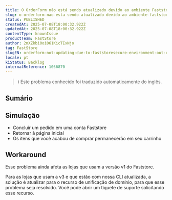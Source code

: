 ```yaml
---
title: O OrderForm não está sendo atualizado devido ao ambiente Faststore/secure fora de sincronia
slug: o-orderform-nao-esta-sendo-atualizado-devido-ao-ambiente-faststoresecure-fora-de-sincronia
status: PUBLISHED
createdAt: 2025-07-08T18:00:32.922Z
updatedAt: 2025-07-08T18:00:32.922Z
contentType: knownIssue
productTeam: FastStore
author: 2mXZkbi0oi061KicTExNjo
tag: FastStore
slugEN: orderform-not-updating-due-to-faststoresecure-environment-out-of-sync
locale: pt
kiStatus: Backlog
internalReference: 1056870
---
```


>ℹ️ Este problema conhecido foi traduzido automaticamente do inglês.

## Sumário


## Simulação



- Concluir um pedido em uma conta Faststore
- Retornar à página inicial
- Os itens que você acabou de comprar permanecerão em seu carrinho


## Workaround


Esse problema ainda afeta as lojas que usam a versão v1 do Faststore.

Para as lojas que usam a v3 e que estão com nossa CLI atualizada, a solução é atualizar para o recurso de unificação de domínio, para que esse problema seja resolvido. Você pode abrir um tíquete de suporte solicitando esse recurso.


